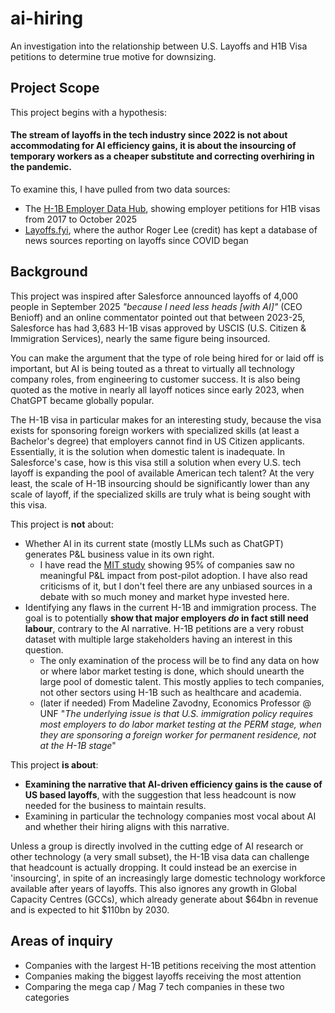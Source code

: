 # ai-hiring
An investigation into the relationship between U.S. Layoffs and H1B Visa petitions to determine true motive for downsizing.

## Project Scope

This project begins with a hypothesis:

#### The stream of layoffs in the tech industry since 2022 is not about accommodating for AI efficiency gains, it is about the insourcing of temporary workers as a cheaper substitute and correcting overhiring in the pandemic.

To examine this, I have pulled from two data sources:
- The [H-1B Employer Data Hub](https://www.uscis.gov/tools/reports-and-studies/h-1b-employer-data-hub), showing employer petitions for H1B visas from 2017 to October 2025
- [Layoffs.fyi](https://layoffs.fyi), where the author Roger Lee (credit) has kept a database of news sources reporting on layoffs since COVID began


## Background

This project was inspired after Salesforce announced layoffs of 4,000 people in September 2025 *"because I need less heads [with AI]"* (CEO Benioff) and an online commentator pointed out that between 2023-25, Salesforce has had 3,683 H-1B visas approved by USCIS (U.S. Citizen & Immigration Services), nearly the same figure being insourced.

You can make the argument that the type of role being hired for or laid off is important, but AI is being touted as a threat to virtually all technology company roles, from engineering to customer success. It is also being quoted as the motive in nearly all layoff notices since early 2023, when ChatGPT became globally popular. 

The H-1B visa in particular makes for an interesting study, because the visa exists for sponsoring foreign workers with specialized skills (at least a Bachelor's degree) that employers cannot find in US Citizen applicants. Essentially, it is the solution when domestic talent is inadequate. In Salesforce's case, how is this visa still a solution when every U.S. tech layoff is expanding the pool of available American tech talent? At the very least, the scale of H-1B insourcing should be significantly lower than any scale of layoff, if the specialized skills are truly what is being sought with this visa. 

This project is **not** about:
- Whether AI in its current state (mostly LLMs such as ChatGPT) generates P&L business value in its own right. 
    - I have read the [MIT study](https://mlq.ai/media/quarterly_decks/v0.1_State_of_AI_in_Business_2025_Report.pdf) showing 95% of companies saw no meaningful P&L impact from post-pilot adoption. I have also read criticisms of it, but I don't feel there are any unbiased sources in a debate with so much money and market hype invested here.
- Identifying any flaws in the current H-1B and immigration process. The goal is to potentially **show that major employers *do* in fact still need labour**, contrary to the AI narrative. H-1B petitions are a very robust dataset with multiple large stakeholders having an interest in this question.
    - The only examination of the process will be to find any data on how or where labor market testing is done, which should unearth the large pool of domestic talent. This mostly applies to tech companies, not other sectors using H-1B such as healthcare and academia.
    - (later if needed) From Madeline Zavodny, Economics Professor @ UNF "*The underlying issue is that U.S. immigration policy requires most employers to do labor market testing at the PERM stage, when they are sponsoring a foreign worker for permanent residence, not at the H-1B stage*"

This project **is about**:
- **Examining the narrative that AI-driven efficiency gains is the cause of US based layoffs**, with the suggestion that less headcount is now needed for the business to maintain results.
- Examining in particular the technology companies most vocal about AI and whether their hiring aligns with this narrative.

Unless a group is directly involved in the cutting edge of AI research or other technology (a very small subset), the H-1B visa data can challenge that headcount is actually dropping. It could instead be an exercise in 'insourcing', in spite of an increasingly large domestic technology workforce available after years of layoffs. This also ignores any growth in Global Capacity Centres (GCCs), which already generate about $64bn in revenue and is expected to hit $110bn by 2030.

## Areas of inquiry

- Companies with the largest H-1B petitions receiving the most attention
- Companies making the biggest layoffs receiving the most attention
- Comparing the mega cap / Mag 7 tech companies in these two categories
